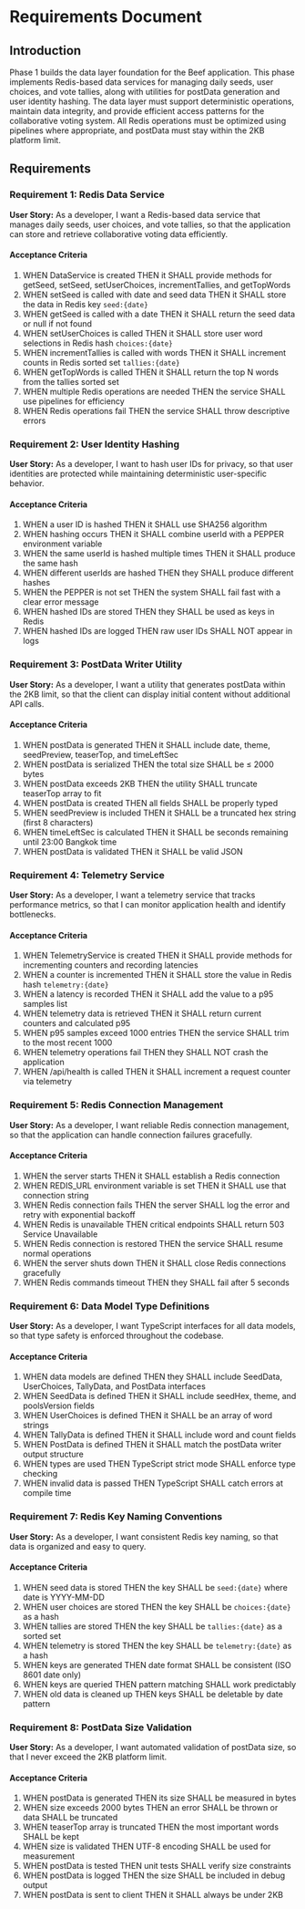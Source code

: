 # Requirements Document

## Introduction

Phase 1 builds the data layer foundation for the Beef application. This phase implements Redis-based data services for managing daily seeds, user choices, and vote tallies, along with utilities for postData generation and user identity hashing. The data layer must support deterministic operations, maintain data integrity, and provide efficient access patterns for the collaborative voting system. All Redis operations must be optimized using pipelines where appropriate, and postData must stay within the 2KB platform limit.

## Requirements

### Requirement 1: Redis Data Service

**User Story:** As a developer, I want a Redis-based data service that manages daily seeds, user choices, and vote tallies, so that the application can store and retrieve collaborative voting data efficiently.

#### Acceptance Criteria

1. WHEN DataService is created THEN it SHALL provide methods for getSeed, setSeed, setUserChoices, incrementTallies, and getTopWords
2. WHEN setSeed is called with date and seed data THEN it SHALL store the data in Redis key `seed:{date}`
3. WHEN getSeed is called with a date THEN it SHALL return the seed data or null if not found
4. WHEN setUserChoices is called THEN it SHALL store user word selections in Redis hash `choices:{date}`
5. WHEN incrementTallies is called with words THEN it SHALL increment counts in Redis sorted set `tallies:{date}`
6. WHEN getTopWords is called THEN it SHALL return the top N words from the tallies sorted set
7. WHEN multiple Redis operations are needed THEN the service SHALL use pipelines for efficiency
8. WHEN Redis operations fail THEN the service SHALL throw descriptive errors

### Requirement 2: User Identity Hashing

**User Story:** As a developer, I want to hash user IDs for privacy, so that user identities are protected while maintaining deterministic user-specific behavior.

#### Acceptance Criteria

1. WHEN a user ID is hashed THEN it SHALL use SHA256 algorithm
2. WHEN hashing occurs THEN it SHALL combine userId with a PEPPER environment variable
3. WHEN the same userId is hashed multiple times THEN it SHALL produce the same hash
4. WHEN different userIds are hashed THEN they SHALL produce different hashes
5. WHEN the PEPPER is not set THEN the system SHALL fail fast with a clear error message
6. WHEN hashed IDs are stored THEN they SHALL be used as keys in Redis
7. WHEN hashed IDs are logged THEN raw user IDs SHALL NOT appear in logs

### Requirement 3: PostData Writer Utility

**User Story:** As a developer, I want a utility that generates postData within the 2KB limit, so that the client can display initial content without additional API calls.

#### Acceptance Criteria

1. WHEN postData is generated THEN it SHALL include date, theme, seedPreview, teaserTop, and timeLeftSec
2. WHEN postData is serialized THEN the total size SHALL be ≤ 2000 bytes
3. WHEN postData exceeds 2KB THEN the utility SHALL truncate teaserTop array to fit
4. WHEN postData is created THEN all fields SHALL be properly typed
5. WHEN seedPreview is included THEN it SHALL be a truncated hex string (first 8 characters)
6. WHEN timeLeftSec is calculated THEN it SHALL be seconds remaining until 23:00 Bangkok time
7. WHEN postData is validated THEN it SHALL be valid JSON

### Requirement 4: Telemetry Service

**User Story:** As a developer, I want a telemetry service that tracks performance metrics, so that I can monitor application health and identify bottlenecks.

#### Acceptance Criteria

1. WHEN TelemetryService is created THEN it SHALL provide methods for incrementing counters and recording latencies
2. WHEN a counter is incremented THEN it SHALL store the value in Redis hash `telemetry:{date}`
3. WHEN a latency is recorded THEN it SHALL add the value to a p95 samples list
4. WHEN telemetry data is retrieved THEN it SHALL return current counters and calculated p95
5. WHEN p95 samples exceed 1000 entries THEN the service SHALL trim to the most recent 1000
6. WHEN telemetry operations fail THEN they SHALL NOT crash the application
7. WHEN /api/health is called THEN it SHALL increment a request counter via telemetry

### Requirement 5: Redis Connection Management

**User Story:** As a developer, I want reliable Redis connection management, so that the application can handle connection failures gracefully.

#### Acceptance Criteria

1. WHEN the server starts THEN it SHALL establish a Redis connection
2. WHEN REDIS_URL environment variable is set THEN it SHALL use that connection string
3. WHEN Redis connection fails THEN the server SHALL log the error and retry with exponential backoff
4. WHEN Redis is unavailable THEN critical endpoints SHALL return 503 Service Unavailable
5. WHEN Redis connection is restored THEN the service SHALL resume normal operations
6. WHEN the server shuts down THEN it SHALL close Redis connections gracefully
7. WHEN Redis commands timeout THEN they SHALL fail after 5 seconds

### Requirement 6: Data Model Type Definitions

**User Story:** As a developer, I want TypeScript interfaces for all data models, so that type safety is enforced throughout the codebase.

#### Acceptance Criteria

1. WHEN data models are defined THEN they SHALL include SeedData, UserChoices, TallyData, and PostData interfaces
2. WHEN SeedData is defined THEN it SHALL include seedHex, theme, and poolsVersion fields
3. WHEN UserChoices is defined THEN it SHALL be an array of word strings
4. WHEN TallyData is defined THEN it SHALL include word and count fields
5. WHEN PostData is defined THEN it SHALL match the postData writer output structure
6. WHEN types are used THEN TypeScript strict mode SHALL enforce type checking
7. WHEN invalid data is passed THEN TypeScript SHALL catch errors at compile time

### Requirement 7: Redis Key Naming Conventions

**User Story:** As a developer, I want consistent Redis key naming, so that data is organized and easy to query.

#### Acceptance Criteria

1. WHEN seed data is stored THEN the key SHALL be `seed:{date}` where date is YYYY-MM-DD
2. WHEN user choices are stored THEN the key SHALL be `choices:{date}` as a hash
3. WHEN tallies are stored THEN the key SHALL be `tallies:{date}` as a sorted set
4. WHEN telemetry is stored THEN the key SHALL be `telemetry:{date}` as a hash
5. WHEN keys are generated THEN date format SHALL be consistent (ISO 8601 date only)
6. WHEN keys are queried THEN pattern matching SHALL work predictably
7. WHEN old data is cleaned up THEN keys SHALL be deletable by date pattern

### Requirement 8: PostData Size Validation

**User Story:** As a developer, I want automated validation of postData size, so that I never exceed the 2KB platform limit.

#### Acceptance Criteria

1. WHEN postData is generated THEN its size SHALL be measured in bytes
2. WHEN size exceeds 2000 bytes THEN an error SHALL be thrown or data SHALL be truncated
3. WHEN teaserTop array is truncated THEN the most important words SHALL be kept
4. WHEN size is validated THEN UTF-8 encoding SHALL be used for measurement
5. WHEN postData is tested THEN unit tests SHALL verify size constraints
6. WHEN postData is logged THEN the size SHALL be included in debug output
7. WHEN postData is sent to client THEN it SHALL always be under 2KB
